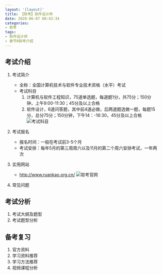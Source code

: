 ```yaml
---
layout: '[layout]'
title: 【软考】软件设计师
date: 2020-06-07 00:43:34
categories: 
- 软考
tags: 
- 软件设计师
- 章节0软考介绍
---
```


## 考试介绍
1. 考试简介
    - 全称：全国计算机技术与软件专业技术资格（水平）考试
    - 考试科目
        1. 计算机与软件工程知识，75道单选题，每道题1分，共75分；150分钟，上午9:00-11:30；45分及以上合格
        2. 软件设计，6道问答题，其中前4道必做，后两道题选做一题，每题15分，总分75分；150分钟，下午14：-16:30，45分及以上合格
        ![考试科目](https://picgo-blog.oss-cn-beijing.aliyuncs.com/img/hexo/Snipaste_2020-06-08_00-03-52.png "考试科目")
2. 考试报名
    - 报名时间：一般在考试前3-5个月
    - 考试安排：每年5月的第三周周六以及11月的第二个周六安排考试，一年两次
3. 实用网站
    - http://www.ruankao.org.cn/
    ![软考官网](https://picgo-blog.oss-cn-beijing.aliyuncs.com/img/hexo/Snipaste_2020-06-07_23-39-08.png "软考官网")

4. 常见问题

## 考试分析
1. 考试大纲及题型
2. 考试题型分析

## 备考复习
1. 官方资料
2. 学习资料推荐
3. 学习方法推荐
4. 视频课程分析

